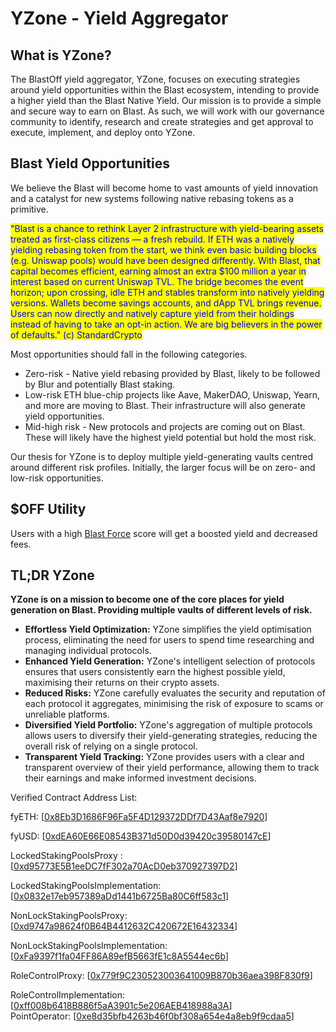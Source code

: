 # YZone - Yield Aggregator

## What is YZone?&#x20;

The BlastOff yield aggregator, YZone, focuses on executing strategies around yield opportunities within the Blast ecosystem, intending to provide a higher yield than the Blast Native Yield. Our mission is to provide a simple and secure way to earn on Blast. As such, we will work with our governance community to identify, research and create strategies and get approval to execute, implement, and deploy onto YZone.

## Blast Yield Opportunities&#x20;

We believe the Blast will become home to vast amounts of yield innovation and a catalyst for new systems following native rebasing tokens as a primitive.&#x20;

<mark style="color:blue;">"Blast is a chance to rethink Layer 2 infrastructure with yield-bearing assets treated as first-class citizens — a fresh rebuild. If ETH was a natively yielding rebasing token from the start, we think even basic building blocks (e.g. Uniswap pools) would have been designed differently. With Blast, that capital becomes efficient, earning almost an extra $100 million a year in interest based on current Uniswap TVL. The bridge becomes the event horizon; upon crossing, idle ETH and stables transform into natively yielding versions. Wallets become savings accounts, and dApp TVL brings revenue. Users can now directly and natively capture yield from their holdings instead of having to take an opt-in action. We are big believers in the power of defaults." (c) StandardCrypto</mark>

Most opportunities should fall in the following categories.&#x20;

* Zero-risk - Native yield rebasing provided by Blast, likely to be followed by Blur and potentially Blast staking.&#x20;
* Low-risk ETH blue-chip projects like Aave, MakerDAO, Uniswap, Yearn, and more are moving to Blast. Their infrastructure will also generate yield opportunities.&#x20;
* Mid-high risk - New protocols and projects are coming out on Blast. These will likely have the highest yield potential but hold the most risk.&#x20;

Our thesis for YZone is to deploy multiple yield-generating vaults centred around different risk profiles. Initially, the larger focus will be on zero- and low-risk opportunities.&#x20;

## $OFF **Utility**

Users with a high [Blast Force](yido-native-yield-ido/blast-force.md) score will get a boosted yield and decreased fees.&#x20;

## **TL**;**DR YZone**

**YZone is on a mission to become one of the core places for yield generation on Blast. Providing multiple vaults of different levels of risk.**&#x20;

* **Effortless Yield Optimization:** YZone simplifies the yield optimisation process, eliminating the need for users to spend time researching and managing individual protocols.
* **Enhanced Yield Generation:** YZone's intelligent selection of protocols ensures that users consistently earn the highest possible yield, maximising their returns on their crypto assets.
* **Reduced Risks:** YZone carefully evaluates the security and reputation of each protocol it aggregates, minimising the risk of exposure to scams or unreliable platforms.
* **Diversified Yield Portfolio:** YZone's aggregation of multiple protocols allows users to diversify their yield-generating strategies, reducing the overall risk of relying on a single protocol.
* **Transparent Yield Tracking:** YZone provides users with a clear and transparent overview of their yield performance, allowing them to track their earnings and make informed investment decisions.

Verified Contract Address List:&#x20;

fyETH: \[[0x8Eb3D1686F96Fa5F4D129372DDf7D43Aaf8e7920](https://blastscan.io/address/0x8Eb3D1686F96Fa5F4D129372DDf7D43Aaf8e7920)]

fyUSD: \[[0xdEA60E66E08543B371d50D0d39420c39580147cE](https://blastscan.io/address/0xdEA60E66E08543B371d50D0d39420c39580147cE)]

LockedStakingPoolsProxy : \[[0xd95773E5B1eeDC7fF302a70AcD0eb370927397D2](https://blastscan.io/address/0xd95773E5B1eeDC7fF302a70AcD0eb370927397D2)]

LockedStakingPoolsImplementation: \[[0x0832e17eb957389aDd1441b6725Ba80C6ff583c1](https://blastscan.io/address/0x0832e17eb957389aDd1441b6725Ba80C6ff583c1)]

NonLockStakingPoolsProxy: \[[0xd9747a98624f0B64B4412632C420672E16432334](https://blastscan.io/address/0xd9747a98624f0B64B4412632C420672E16432334)]

NonLockStakingPoolsImplementation: \[[0xFa9397f1fa04FF86A89efB5663fE1c8A5544ec6b](https://blastscan.io/address/0xFa9397f1fa04FF86A89efB5663fE1c8A5544ec6b)]

RoleControlProxy: \[[0x779f9C230523003641009B870b36aea398F830f9](https://blastscan.io/address/0x779f9C230523003641009B870b36aea398F830f9)]

RoleControlImplementation: \[[0xff008b6418B886f5aA3901c5e206AEB418988a3A](https://blastscan.io/address/0xff008b6418B886f5aA3901c5e206AEB418988a3A)]\
PointOperator: \[[0xe8d35bfb4263b46f0bf308a654e4a8eb9f9cdaa5](https://blastscan.io/address/0xe8d35bfb4263b46f0bf308a654e4a8eb9f9cdaa5)]

